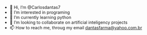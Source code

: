 - 👋 Hi, I’m @Carlosdantas7
- 👀 I’m interested in programing 
- 🌱 I’m currently learning python
- 💞️ I’m looking to collaborate on artificial inteligency projects 
- 📫 How to reach me, throug my email dantasfarma@yahoo.com.br

<!---
Carlosdantas7/Carlosdantas7 is a ✨ special ✨ repository because its `README.md` (this file) appears on your GitHub profile.
You can click the Preview link to take a look at your changes.
--->
